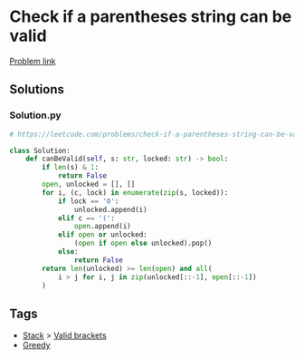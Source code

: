 # Check if a parentheses string can be valid

[Problem link](https://leetcode.com/problems/check-if-a-parentheses-string-can-be-valid/)

## Solutions


### Solution.py
```py
# https://leetcode.com/problems/check-if-a-parentheses-string-can-be-valid/

class Solution:
    def canBeValid(self, s: str, locked: str) -> bool:
        if len(s) & 1:
            return False
        open, unlocked = [], []
        for i, (c, lock) in enumerate(zip(s, locked)):
            if lock == '0':
                unlocked.append(i)
            elif c == '(':
                open.append(i)
            elif open or unlocked:
                (open if open else unlocked).pop()
            else:
                return False
        return len(unlocked) >= len(open) and all(
            i > j for i, j in zip(unlocked[::-1], open[::-1])
        )
```
## Tags

* [Stack](/Collections/stack.md#stack) > [Valid brackets](/Collections/stack.md#valid-brackets)
* [Greedy](/Collections/greedy.md#greedy)
